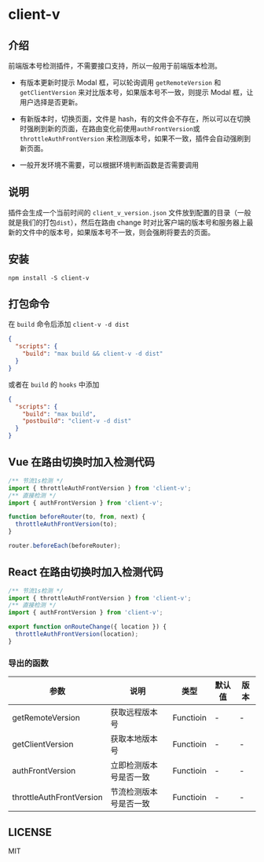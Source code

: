 # client-v

## 介绍

前端版本号检测插件，不需要接口支持，所以一般用于前端版本检测。

- 有版本更新时提示 Modal 框，可以轮询调用 `getRemoteVersion` 和 `getClientVersion` 来对比版本号，如果版本号不一致，则提示 Modal 框，让用户选择是否更新。

- 有新版本时，切换页面，文件是 hash，有的文件会不存在，所以可以在切换时强刷到新的页面，在路由变化前使用`authFrontVersion`或`throttleAuthFrontVersion` 来检测版本号，如果不一致，插件会自动强刷到新页面。

- 一般开发环境不需要，可以根据环境判断函数是否需要调用

## 说明

插件会生成一个当前时间的 `client_v_version.json` 文件放到配置的目录（一般就是我们的打包`dist`），然后在路由 change 时对比客户端的版本号和服务器上最新的文件中的版本号，如果版本号不一致，则会强刷将要去的页面。

## 安装

```
npm install -S client-v
```

## 打包命令

在 `build` 命令后添加 `client-v -d dist`

```json
{
  "scripts": {
    "build": "max build && client-v -d dist"
  }
}
```

或者在 `build` 的 `hooks` 中添加

```json
{
  "scripts": {
    "build": "max build",
    "postbuild": "client-v -d dist"
  }
}
```

## Vue 在路由切换时加入检测代码

```js
/** 节流1s检测 */
import { throttleAuthFrontVersion } from 'client-v';
/** 直接检测 */
import { authFrontVersion } from 'client-v';

function beforeRouter(to, from, next) {
  throttleAuthFrontVersion(to);
}

router.beforeEach(beforeRouter);
```

## React 在路由切换时加入检测代码

```js
/** 节流1s检测 */
import { throttleAuthFrontVersion } from 'client-v';
/** 直接检测 */
import { authFrontVersion } from 'client-v';

export function onRouteChange({ location }) {
  throttleAuthFrontVersion(location);
}
```

### 导出的函数

| 参数                     | 说明                   | 类型      | 默认值 | 版本 |
| ------------------------ | ---------------------- | --------- | ------ | ---- |
| getRemoteVersion         | 获取远程版本号         | Functioin | -      | -    |
| getClientVersion         | 获取本地版本号         | Functioin | -      | -    |
| authFrontVersion         | 立即检测版本号是否一致 | Functioin | -      | -    |
| throttleAuthFrontVersion | 节流检测版本号是否一致 | Functioin | -      | -    |

## LICENSE

MIT
